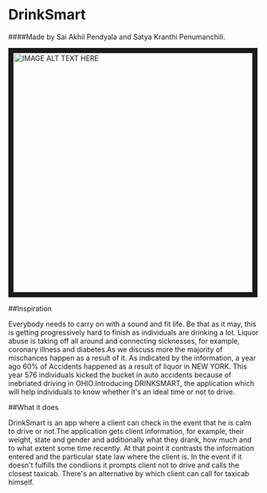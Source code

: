 # DrinkSmart

####Made by Sai Akhil Pendyala and Satya Kranthi Penumanchili.

<a href="http://www.youtube.com/watch?feature=player_embedded&v=9hJ38qULiWw
" target="_blank"><img src="http://img.youtube.com/vi/9hJ38qULiWw/0.jpg" 
alt="IMAGE ALT TEXT HERE" width="480" height="480" border="10" /></a>


##Inspiration

Everybody needs to carry on with a sound and fit life. Be that as it may, this is getting progressively hard to finish as individuals are drinking a lot. Liquor abuse is taking off all around and connecting sicknesses, for example, coronary illness and diabetes.As we discuss more the majority of mischances happen as a result of it. As indicated by the information, a year ago 60% of Accidents happened as a result of liquor in NEW YORK. This year 576 individuals kicked the bucket in auto accidents because of inebriated driving in OHIO.Introducing DRINKSMART, the application which will help individuals to know whether it's an ideal time or not to drive.

##What it does

DrinkSmart is an app where a client can check in the event that he is calm to drive or not.The application gets client information, for example, their weight, state and gender and additionally what they drank, how much and to what extent some time recently. At that point it contrasts the information entered and the particular state law where the client is. In the event if it doesn't fulfills the condiions it prompts client not to drive and calls the closest taxicab. There's an alternative by which client can call for taxicab himself.
